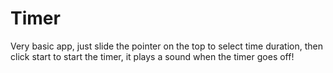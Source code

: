 # Timer
Very basic app, just slide the pointer on the top to select time duration, then click start to start the timer, it plays a sound when the timer goes off!
